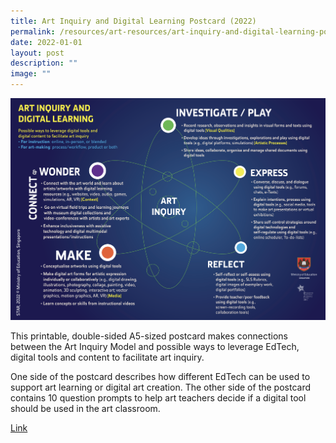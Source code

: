 ```yaml
---
title: Art Inquiry and Digital Learning Postcard (2022)
permalink: /resources/art-resources/art-inquiry-and-digital-learning-postcard-2022/
date: 2022-01-01
layout: post
description: ""
image: ""
---
```

<img src="/images/ibldigitalcardforwebsite.png" 
         style="width:600px"
	/>


This printable, double-sided A5-sized postcard makes connections between the Art Inquiry Model and possible ways to leverage EdTech, digital tools and content to facilitate art inquiry.  
  
One side of the postcard describes how different EdTech can be used to support art learning or digital art creation. The other side of the postcard contains 10 question prompts to help art teachers decide if a digital tool should be used in the art classroom.

[Link](https://go.gov.sg/art-inquiry-postcard-2022)